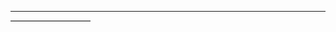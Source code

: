 <!--- HEADER -->

<div id="topnav"></div>

<script src="js/menu.js"></script>
<script> menu(); </script>

- - -

<div class="flex-container">

<!-- Sidebar sinistra -->
<div style="width: 25%;border:1px solid #777777">  
<div class="sticky">
<nav class="section-nav">

<!-- QUI TOC -->

</nav>
</div>
</div>

<!-- Contenuto principale -->
<div style="width: 75%;">


<!-- QUI MARKDOWN -->



</div>

</div>

<script src="../js/toc-manager.js"></script>

<!--- FOOTER -->
